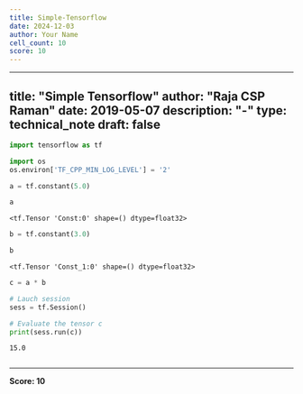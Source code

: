 ```yaml
---
title: Simple-Tensorflow
date: 2024-12-03
author: Your Name
cell_count: 10
score: 10
---
```


---
title: "Simple Tensorflow"
author: "Raja CSP Raman"
date: 2019-05-07
description: "-"
type: technical_note
draft: false
---

```python
import tensorflow as tf

import os
os.environ['TF_CPP_MIN_LOG_LEVEL'] = '2'
```


```python
a = tf.constant(5.0)
```


```python
a
```




    <tf.Tensor 'Const:0' shape=() dtype=float32>




```python
b = tf.constant(3.0)
```


```python
b
```




    <tf.Tensor 'Const_1:0' shape=() dtype=float32>




```python
c = a * b
```


```python
# Lauch session
sess = tf.Session()
```


```python
# Evaluate the tensor c
print(sess.run(c))
```

    15.0



```python

```


---
**Score: 10**